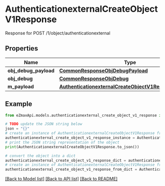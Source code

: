 # AuthenticationexternalCreateObjectV1Response

Response for POST /1/object/authenticationexternal

## Properties

Name | Type | Description | Notes
------------ | ------------- | ------------- | -------------
**obj_debug_payload** | [**CommonResponseObjDebugPayload**](CommonResponseObjDebugPayload.md) |  | 
**obj_debug** | [**CommonResponseObjDebug**](CommonResponseObjDebug.md) |  | [optional] 
**m_payload** | [**AuthenticationexternalCreateObjectV1ResponseMPayload**](AuthenticationexternalCreateObjectV1ResponseMPayload.md) |  | 

## Example

```python
from eZmaxApi.models.authenticationexternal_create_object_v1_response import AuthenticationexternalCreateObjectV1Response

# TODO update the JSON string below
json = "{}"
# create an instance of AuthenticationexternalCreateObjectV1Response from a JSON string
authenticationexternal_create_object_v1_response_instance = AuthenticationexternalCreateObjectV1Response.from_json(json)
# print the JSON string representation of the object
print(AuthenticationexternalCreateObjectV1Response.to_json())

# convert the object into a dict
authenticationexternal_create_object_v1_response_dict = authenticationexternal_create_object_v1_response_instance.to_dict()
# create an instance of AuthenticationexternalCreateObjectV1Response from a dict
authenticationexternal_create_object_v1_response_from_dict = AuthenticationexternalCreateObjectV1Response.from_dict(authenticationexternal_create_object_v1_response_dict)
```
[[Back to Model list]](../README.md#documentation-for-models) [[Back to API list]](../README.md#documentation-for-api-endpoints) [[Back to README]](../README.md)


